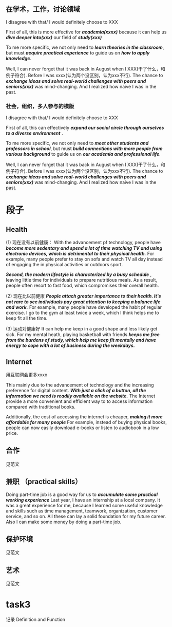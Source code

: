 ## 在学术，工作，讨论领域
I disagree with that/  I would definitely choose to XXX

First of all, this  is more effective for ***academia(xxxx)*** because it can help us ***dive deeper into(xxx)*** our field of ***study(xxx)***

To me more specific, we not only need to ***learn theories in the classroom***, but must ***acquire practical experience*** to guide us on ***how to apply knowledge***.

Well, I can never forget that it was back in August when I XXX(干了什么，和例子符合). Before I was xxxx(认为两个没区别，认为xxx不行). The chance to ***exchange ideas and solve real-world challenges with peers and seniors(xxx)*** was mind-changing. And I realized how naive I was in the past.

### 社会，组织，多人参与的模版
I disagree with that/  I would definitely choose to XXX

First of all, this can effectively ***expand our social circle through ourselves to a diverse environment*** .  

To me more specific, we not only need to ***meet other students and professors in school***, but must ***build connections  with more people from various background*** to guide us on ***our academia and professional life***.

Well, I can never forget that it was back in August when I XXX(干了什么，和例子符合). Before I was xxxx(认为两个没区别，认为xxx不行). The chance to ***exchange ideas and solve real-world challenges with peers and seniors(xxx)*** was mind-changing. And I realized how naive I was in the past.

# 段子

## Health
(1) 现在没有以前健康：
With the advancement pf technology, people have ***become more sedentary and spend a lot of time watching TV and using electronic devices, which is detrimental to their physical health.*** For example, many people prefer to stay on sofa and watch TV all day instead of engaging the in physical activities or outdoors sport. 

***Second, the modern lifestyle is characterized by a busy schedule*** , leaving little time for individuals to prepare nutritious meals. As a result, people often resort to fast food, which compromises their overall health.

(2) 现在比以前健康
***People attach greater importance to their health. It's not rare to see individuals pay great attention to keeping a balance life and work.*** For example, many people have developed the habit pf regular exercise. I go to the gym at least twice a week, which I think helps me to keep fit all the time.

(3) 运动对健康好
It can help me keep in a good shape and less likely get sick. For my mental heath, playing basketball with friends ***keeps me free from the burdens of study, which help me keep fit mentally and have energy to cope with a lot of business during the weekdays.***

## Internet
用互联网会更多xxxx

This mainly due to the advancement of technology and the increasing preference for digital content.  ***With just a click of a button, all the information we need is readily available on the website.*** The Internet provide a more convenient and efficient way to to access information compared with traditional books. 

Additionally, the cost of accessing the internet is cheaper, ***making it more affordable for many people***  For example, instead of buying physical books, people can now easily download e-books or listen to audiobook in a low price.

## 合作 
见范文
## 兼职 （practical skills）
Doing part-time job is a good way for us to ***accumulate some practical working experience*** Last year, I have an internship at a local company. It was a great experience for me, because I learned some useful knowledge and skills such as time management, teamwork, organization, customer service, and so on. All these can lay a solid foundation for my future career. Also I can make some money by doing a part-time job.

## 保护环境 
见范文

## 艺术
见范文


# task3 
记录 Definition and Function
